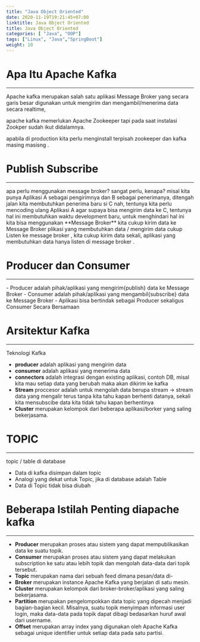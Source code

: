 ```yaml
---
title: "Java Object Oriented"
date: 2020-11-19T19:21:45+07:00
linktitle: Java Object Oriented
title: Java Object Oriented
categories: [ "Java", "OOP"]
tags: ["Linux", "Java","SpringBoot"]
weight: 10
---
```


# Apa Itu Apache Kafka 
<hr>
Apache kafka merupakan salah satu aplikasi Message Broker yang secara garis besar digunakan untuk 
mengirim dan mengambil/menerima data secara realtime,

apache kafka memerlukan Apache Zookeeper tapi pada saat instalasi Zookper sudah ikut didalamnya. 

apabila di production kita perlu menginstall terpisah zookeeper dan kafka masing masisng . 

# Publish Subscribe 
<hr>
apa perlu menggunakan message broker? sangat perlu, kenapa? 
misal kita punya Aplikasi A sebagai pengirimnya dan B sebagai penerimanya, ditengah jalan kita membutuhkan penerima baru 
si C nah, tentunya kita perlu mencoding ulang Aplikasi A agar supaya bisa mengirim data ke C, tentunya hal ini membutuhkan
waktu development baru, untuk menghindari hal ini kita bisa menggunakan **Message Broker** kita cukup kirim data ke Message Broker
plikasi yang membutuhkan data / mengirim data cukup Listen ke message broker , kita cukup kirim data sekali, aplikasi yang membutuhkan data hanya listen 
di message broker .  

# Producer dan Consumer
<hr>
- Producer adalah pihak/aplikasi yang mengirim{publish} data ke Message Broker
- Consumer adalah pihak/aplikasi yang mengambil{subscribe} data ke Message Broker
- Aplikasi bisa bertindak sebagai Producer sekaligus Consumer Secara Bersamaan


# Arsitektur Kafka 
<hr>
 Teknologi Kafka
 
   - **producer** adalah  aplikasi yang mengirim data 
   - **consumer**  adalah aplikasi yang menerima data 
   - **connectors** adalah integrasi dengan existing aplikasi, contoh DB,  misal kita mau setiap data yang berubah maka akan dikirim ke kafka 
   - **Stream** proccesor adalah untuk mengolah data berupa stream -> stream data yang mengalir terus tanpa kita tahu kapan berhenti datanya, sekali kita mensubscibe data kita tidak tahu kapan berhentinya
   - **Cluster** merupakan kelompok dari beberapa aplikasi/borker yang saling bekerjasama.


# TOPIC 
<hr>
topic / table di database
 
 - Data di kafka disimpan dalam topic 
 - Analogi yang dekat untuk Topic, jika di database adalah Table
 - Data di Topic tidak bisa diubah



# Beberapa Istilah Penting diapache kafka 
<hr>

 - **Producer** merupakan proses atau sistem yang dapat mempublikasikan data ke suatu topik. 
 - **Consumer** merupakan proses atau sistem yang dapat melakukan subscription ke satu atau lebih topik dan mengolah data-data dari topik tersebut.
 - **Topic** merupakan nama dari sebuah feed dimana pesan/data di-
 - **Broker** merupakan instance Apache Kafka yang berjalan di satu mesin.
 - **Cluster** merupakan kelompok dari broker-broker/aplikasi yang saling bekerjasama.
 - **Partition** merupakan pengelompokkan data topic yang dipecah menjadi bagian-bagian kecil. Misalnya, suatu topik menyimpan informasi user login, maka data-data pada topik dapat dibagi bedasarkan huruf awal dari username.
 - **Offset** merupakan array index yang digunakan oleh Apache Kafka sebagai unique identifier untuk setiap data pada satu partisi.

